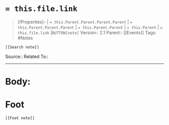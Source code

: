 # `= this.file.link`
>[!Properties]- | `= this.Parent.Parent.Parent.Parent` |  `= this.Parent.Parent.Parent` | `= this.Parent.Parent` | `= this.Parent` | `= this.file.link` |`BUTTON[note]` 
>Version:: 2.1
>Parent:: [[Events]]
>Tags: #Notes
```meta-bind-embed
[[Search note]]
```
Source::
Related To::
***
# Body:









# Foot
```meta-bind-embed
[[Foot note]]
``` 